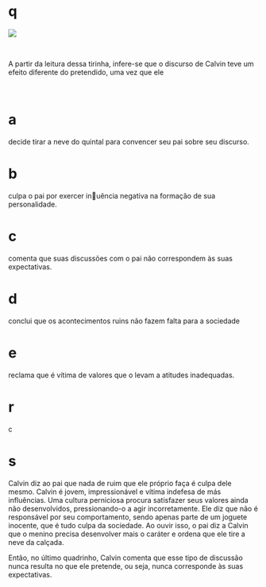# q
![](https://firebasestorage.googleapis.com/v0/b/firebase-enemio.appspot.com/o/questoes%2F442%2F349f043f-f508-e765-d43d-3f355f8998cf.png?alt=media\&token=b8ae95c6-3db9-47e7-a890-0fe3ba0ecbd0)

 

A partir da leitura dessa tirinha, infere-se que o discurso de Calvin teve um efeito diferente do pretendido, uma vez que ele

 

# a
decide tirar a neve do quintal para convencer seu pai sobre seu discurso.

# b
culpa o pai por exercer inuência negativa na formação de sua personalidade.

# c
comenta que suas discussões com o pai não correspondem às suas expectativas.

# d
conclui que os acontecimentos ruins não fazem falta para a sociedade

# e
reclama que é vítima de valores que o levam a atitudes inadequadas.

# r
c

# s
Calvin diz ao pai que nada de ruim que ele próprio faça é culpa dele mesmo. Calvin é jovem, impressionável e vítima indefesa de más influências. Uma cultura perniciosa procura satisfazer seus valores ainda não desenvolvidos, pressionando-o a agir incorretamente. Ele diz que não é responsável por seu comportamento, sendo apenas parte de um joguete inocente, que é tudo culpa da sociedade. Ao ouvir isso, o pai diz a Calvin que o menino precisa desenvolver mais o caráter e ordena que ele tire a neve da calçada.

Então, no último quadrinho, Calvin comenta que esse tipo de discussão nunca resulta no que ele pretende, ou seja, nunca corresponde às suas expectativas.
